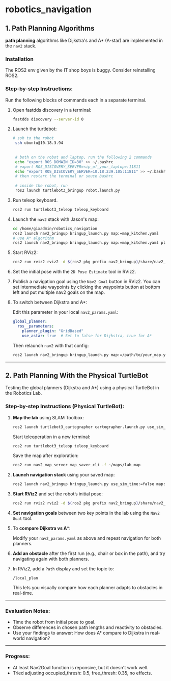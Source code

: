 # robotics_navigation

## 1. Path Planning Algorithms

**path planning** algorithms like Dijkstra's and A\* (A-star) are implemented in the `nav2` stack.

### Installation
The ROS2 env given by the IT shop boys is buggy. Consider reinstalling ROS2.

### Step-by-step Instructions:

Run the following blocks of commands each in a separate terminal.

1. Open fastdds discovery in a terminal:

    ```bash
    fastdds discovery --server-id 0
    ```

2. Launch the turtlebot:
   ```bash
   # ssh to the robot
    ssh ubuntu@10.18.3.94
    
    
    # both on the robot and laptop, run the following 2 commands
    echo "export ROS_DOMAIN_ID=30" >> ~/.bashrc
    # export ROS_DISCOVERY_SERVER=<ip_of_your_laptop>:11811
    echo "export ROS_DISCOVERY_SERVER=10.18.239.105:11811" >> ~/.bashrc
    # then restart the terminal or souce bashrc
    
    # inside the robot, run
    ros2 launch turtlebot3_bringup robot.launch.py
   ```

3. Run teleop keyboard.
   ```bash
   ros2 run turtlebot3_teleop teleop_keyboard
   ```

4. Launch the `nav2` stack with Jason's map:

    ```bash
    cd /home/gixadmin/robotics_navigation
    ros2 launch nav2_bringup bringup_launch.py map:=map_kitchen.yaml
    # use A* algorithm
    ros2 launch nav2_bringup bringup_launch.py map:=map_kitchen.yaml planner_server.GridBased.use_astar:=True
    ```

5. Start RViz2:

    ```bash
    ros2 run rviz2 rviz2 -d $(ros2 pkg prefix nav2_bringup)/share/nav2_bringup/rviz/nav2_default_view.rviz
    ```

6. Set the initial pose with the `2D Pose Estimate` tool in RViz2.

7. Publish a navigation goal using the `Nav2 Goal` button in RViz2. You can set intermediate waypoints by clicking the waypoints button at bottom left and put multiple nav2 goals on the map.

6. To switch between Dijkstra and A*:

    Edit this parameter in your local `nav2_params.yaml`:

    ```yaml
    global_planner:
      ros__parameters:
        planner_plugin: "GridBased"
        use_astar: true  # Set to false for Dijkstra, true for A*
    ```

    Then relaunch `nav2` with that config:

    ```bash
    ros2 launch nav2_bringup bringup_launch.py map:=/path/to/your_map.yaml params_file:=/path/to/nav2_params.yaml
    ```

---

## 2. Path Planning With the Physical TurtleBot

Testing the global planners (Dijkstra and A*) using a physical TurtleBot in the Robotics Lab.

### Step-by-step Instructions (Physical TurtleBot):

1. **Map the lab** using SLAM Toolbox:

    ```bash
    ros2 launch turtlebot3_cartographer cartographer.launch.py use_sim_time:=false
    ```

    Start teleoperation in a new terminal:

    ```bash
    ros2 run turtlebot3_teleop teleop_keyboard
    ```

    Save the map after exploration:

    ```bash
    ros2 run nav2_map_server map_saver_cli -f ~/maps/lab_map
    ```

2. **Launch navigation stack** using your saved map:

    ```bash
    ros2 launch nav2_bringup bringup_launch.py use_sim_time:=false map:=~/maps/lab_map.yaml
    ```

3. **Start RViz2** and set the robot’s initial pose:

    ```bash
    ros2 run rviz2 rviz2 -d $(ros2 pkg prefix nav2_bringup)/share/nav2_bringup/rviz/nav2_default_view.rviz
    ```

4. **Set navigation goals** between two key points in the lab using the `Nav2 Goal` tool.

5. To **compare Dijkstra vs A***:

    Modify your `nav2_params.yaml` as above and repeat navigation for both planners.

6. **Add an obstacle** after the first run (e.g., chair or box in the path), and try navigating again with both planners. 

7. In RViz2, add a `Path` display and set the topic to:

    ```text
    /local_plan
    ```

    This lets you visually compare how each planner adapts to obstacles in real-time.

---

### Evaluation Notes:

- Time the robot from initial pose to goal.
- Observe differences in chosen path lengths and reactivity to obstacles.
- Use your findings to answer: How does A\* compare to Dijkstra in real-world navigation?

---

### Progress:

- At least Nav2Goal function is reponsive, but it doesn't work well.
- Tried adjusting occupied_thresh: 0.5, free_thresh: 0.35, no effects.


